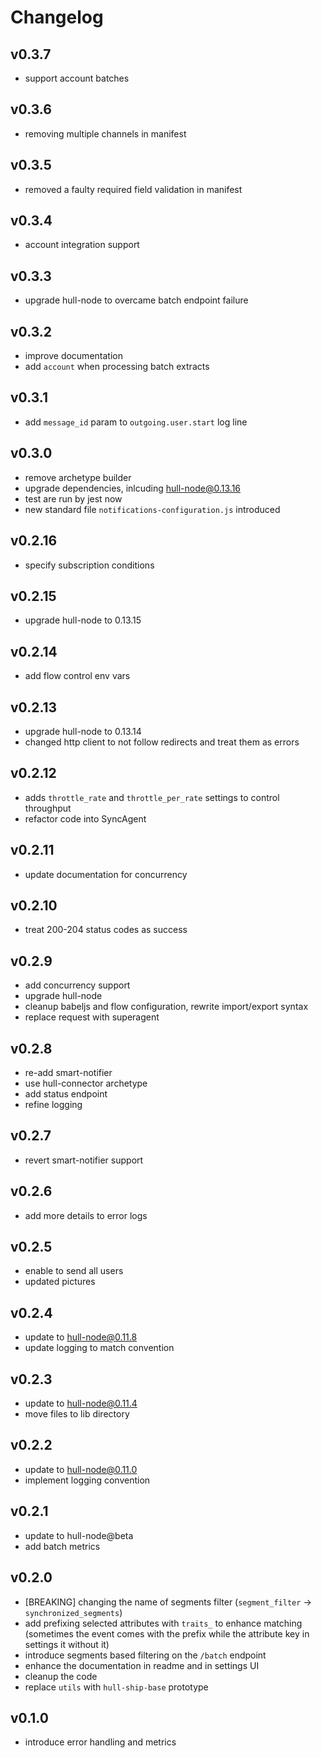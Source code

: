 # Changelog

## v0.3.7
- support account batches

## v0.3.6
- removing multiple channels in manifest

## v0.3.5
- removed a faulty required field validation in manifest

## v0.3.4
- account integration support

## v0.3.3
- upgrade hull-node to overcame batch endpoint failure

## v0.3.2
- improve documentation
- add `account` when processing batch extracts

## v0.3.1
- add `message_id` param to `outgoing.user.start` log line

## v0.3.0
- remove archetype builder
- upgrade dependencies, inlcuding hull-node@0.13.16
- test are run by jest now
- new standard file `notifications-configuration.js` introduced

## v0.2.16
- specify subscription conditions

## v0.2.15
- upgrade hull-node to 0.13.15

## v0.2.14
- add flow control env vars

## v0.2.13
- upgrade hull-node to 0.13.14
- changed http client to not follow redirects and treat them as errors

## v0.2.12
- adds `throttle_rate` and `throttle_per_rate` settings to control throughput
- refactor code into SyncAgent

## v0.2.11
- update documentation for concurrency

## v0.2.10
- treat 200-204 status codes as success

## v0.2.9
- add concurrency support
- upgrade hull-node
- cleanup babeljs and flow configuration, rewrite import/export syntax
- replace request with superagent

## v0.2.8

- re-add smart-notifier
- use hull-connector archetype
- add status endpoint
- refine logging

## v0.2.7

- revert smart-notifier support

## v0.2.6

- add more details to error logs

## v0.2.5

- enable to send all users
- updated pictures

## v0.2.4

- update to hull-node@0.11.8
- update logging to match convention

## v0.2.3

- update to hull-node@0.11.4
- move files to lib directory

## v0.2.2

- update to hull-node@0.11.0
- implement logging convention

## v0.2.1

- update to hull-node@beta
- add batch metrics

## v0.2.0

- [BREAKING] changing the name of segments filter (`segment_filter` -> `synchronized_segments`)
- add prefixing selected attributes with `traits_` to enhance matching (sometimes the event comes with the prefix while the attribute key in settings it without it)
- introduce segments based filtering on the `/batch` endpoint
- enhance the documentation in readme and in settings UI
- cleanup the code
- replace `utils` with `hull-ship-base` prototype

## v0.1.0

- introduce error handling and metrics
